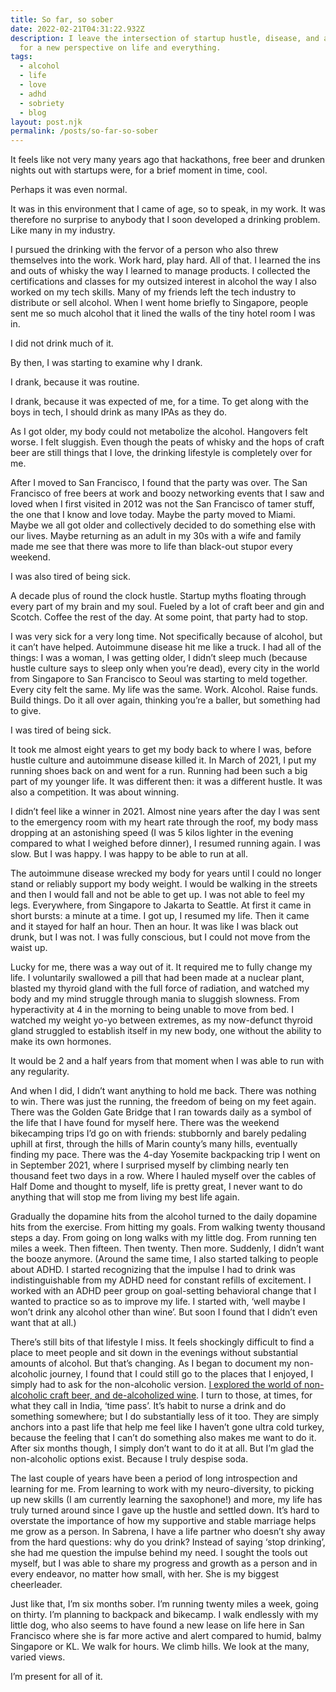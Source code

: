 ```yaml
---
title: So far, so sober
date: 2022-02-21T04:31:22.932Z
description: I leave the intersection of startup hustle, disease, and alcoholism
  for a new perspective on life and everything.
tags:
  - alcohol
  - life
  - love
  - adhd
  - sobriety
  - blog
layout: post.njk
permalink: /posts/so-far-so-sober
---
```

It feels like not very many years ago that hackathons, free beer and drunken nights out with startups were, for a brief moment in time, cool.

Perhaps it was even normal.

It was in this environment that I came of age, so to speak, in my work. It was therefore no surprise to anybody that I soon developed a drinking problem. Like many in my industry.

I pursued the drinking with the fervor of a person who also threw themselves into the work. Work hard, play hard. All of that. I learned the ins and outs of whisky the way I learned to manage products. I collected the certifications and classes for my outsized interest in alcohol the way I also worked on my tech skills. Many of my friends left the tech industry to distribute or sell alcohol. When I went home briefly to Singapore, people sent me so much alcohol that it lined the walls of the tiny hotel room I was in.

I did not drink much of it.

By then, I was starting to examine why I drank.

I drank, because it was routine. 

I drank, because it was expected of me, for a time. To get along with the boys in tech, I should drink as many IPAs as they do.

As I got older, my body could not metabolize the alcohol. Hangovers felt worse. I felt sluggish. Even though the peats of whisky and the hops of craft beer are still things that I love, the drinking lifestyle is completely over for me.

After I moved to San Francisco, I found that the party was over. The San Francisco of free beers at work and boozy networking events that I saw and loved when I first visited in 2012 was not the San Francisco of tamer stuff, the one that I know and love today. Maybe the party moved to Miami. Maybe we all got older and collectively decided to do something else with our lives. Maybe returning as an adult in my 30s with a wife and family made me see that there was more to life than black-out stupor every weekend. 

I was also tired of being sick. 

A decade plus of round the clock hustle. Startup myths floating through every part of my brain and my soul. Fueled by a lot of craft beer and gin and Scotch. Coffee the rest of the day. At some point, that party had to stop.

I was very sick for a very long time. Not specifically because of alcohol, but it can’t have helped. Autoimmune disease hit me like a truck. I had all of the things: I was a woman, I was getting older, I didn’t sleep much (because hustle culture says to sleep only when you’re dead), every city in the world from Singapore to San Francisco to Seoul was starting to meld together. Every city felt the same. My life was the same. Work. Alcohol. Raise funds. Build things. Do it all over again, thinking you’re a baller, but something had to give.

I was tired of being sick.

It took me almost eight years to get my body back to where I was, before hustle culture and autoimmune disease killed it. In March of 2021, I put my running shoes back on and went for a run. Running had been such a big part of my younger life. It was different then: it was a different hustle. It was also a competition. It was about winning.

I didn’t feel like a winner in 2021. Almost nine years after the day I was sent to the emergency room with my heart rate through the roof, my body mass dropping at an astonishing speed (I was 5 kilos lighter in the evening compared to what I weighed before dinner), I resumed running again. I was slow. But I was happy. I was happy to be able to run at all.

The autoimmune disease wrecked my body for years until I could no longer stand or reliably support my body weight. I would be walking in the streets and then I would fall and not be able to get up. I was not able to feel my legs. Everywhere, from Singapore to Jakarta to Seattle. At first it came in short bursts: a minute at a time. I got up, I resumed my life. Then it came and it stayed for half an hour. Then an hour. It was like I was black out drunk, but I was not. I was fully conscious, but I could not move from the waist up.

Lucky for me, there was a way out of it. It required me to fully change my life. I voluntarily swallowed a pill that had been made at a nuclear plant, blasted my thyroid gland with the full force of radiation, and watched my body and my mind struggle through mania to sluggish slowness. From hyperactivity at 4 in the morning to being unable to move from bed. I watched my weight yo-yo between extremes, as my now-defunct thyroid gland struggled to establish itself in my new body, one without the ability to make its own hormones. 

It would be 2 and a half years from that moment when I was able to run with any regularity.

And when I did, I didn’t want anything to hold me back. There was nothing to win. There was just the running, the freedom of being on my feet again. There was the Golden Gate Bridge that I ran towards daily as a symbol of the life that I have found for myself here. There was the weekend bikecamping trips I’d go on with friends: stubbornly and barely pedaling uphill at first, through the hills of Marin county’s many hills, eventually finding my pace. There was the 4-day Yosemite backpacking trip I went on in September 2021, where I surprised myself by climbing nearly ten thousand feet two days in a row. Where I hauled myself over the cables of Half Dome and thought to myself, life is pretty great, I never want to do anything that will stop me from living my best life again.

Gradually the dopamine hits from the alcohol turned to the daily dopamine hits from the exercise. From hitting my goals. From walking twenty thousand steps a day. From going on long walks with my little dog. From running ten miles a week. Then fifteen. Then twenty. Then more. Suddenly, I didn’t want the booze anymore. (Around the same time, I also started talking to people about ADHD. I started recognizing that the impulse I had to drink was indistinguishable from my ADHD need for constant refills of excitement. I worked with an ADHD peer group on goal-setting behavioral change that I wanted to practice so as to improve my life. I started with, ‘well maybe I won’t drink any alcohol other than wine’. But soon I found that I didn’t even want that at all.)

There’s still bits of that lifestyle I miss. It feels shockingly difficult to find a place to meet people and sit down in the evenings without substantial amounts of alcohol. But that’s changing. As I began to document my non-alcoholic journey, I found that I could still go to the places that I enjoyed, I simply had to ask for the non-alcoholic version. [I explored the world of non-alcoholic craft beer, and de-alcoholized wine](https://twitter.com/skinnylatte/status/1445147046931877889?s=20&t=8QJnlK5MHjiW-F006pCgYA). I turn to those, at times, for what they call in India, ‘time pass’. It’s habit to nurse a drink and do something somewhere; but I do substantially less of it too. They are simply anchors into a past life that help me feel like I haven’t gone ultra cold turkey, because the feeling that I can’t do something also makes me want to do it. After six months though, I simply don’t want to do it at all. But I’m glad the non-alcoholic options exist. Because I truly despise soda.

The last couple of years have been a period of long introspection and learning for me. From learning to work with my neuro-diversity, to picking up new skills (I am currently learning the saxophone!) and more, my life has truly turned around since I gave up the hustle and settled down. It’s hard to overstate the importance of how my supportive and stable marriage helps me grow as a person. In Sabrena, I have a life partner who doesn’t shy away from the hard questions: why do you drink? Instead of saying ‘stop drinking’, she had me question the impulse behind my need. I sought the tools out myself, but I was able to share my progress and growth as a person and in every endeavor, no matter how small, with her. She is my biggest cheerleader. 

Just like that, I’m six months sober. I’m running twenty miles a week, going on thirty. I’m planning to backpack and bikecamp. I walk endlessly with my little dog, who also seems to have found a new lease on life here in San Francisco where she is far more active and alert compared to humid, balmy Singapore or KL. We walk for hours. We climb hills. We look at the many, varied views. 

I’m present for all of it.
